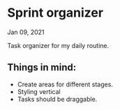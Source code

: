 # Sprint organizer
Jan 09, 2021

Task organizer for my daily routine.

## Things in mind:
- Create areas for different stages.
 - Styling vertical
- Tasks should be draggable.